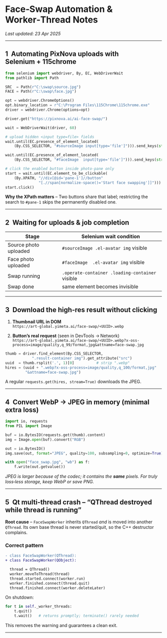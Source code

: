 # Face‑Swap Automation & Worker‑Thread Notes

*Last updated: 23 Apr 2025*

---

## 1  Automating PixNova uploads with Selenium + 115chrome

```python
from selenium import webdriver, By, EC, WebDriverWait
from pathlib import Path

SRC  = Path(r"C:\swap\source.jpg")
FACE = Path(r"C:\swap\face.jpg")

opt = webdriver.ChromeOptions()
opt.binary_location = r"C:\Program Files\115Chrome\115chrome.exe"
driver = webdriver.Chrome(options=opt)

driver.get("https://pixnova.ai/ai-face-swap/")

wait = WebDriverWait(driver, 60)

# upload hidden <input type=file> fields
wait.until(EC.presence_of_element_located(
    (By.CSS_SELECTOR, "#sourceImage input[type='file']"))).send_keys(str(SRC))

wait.until(EC.presence_of_element_located(
    (By.CSS_SELECTOR, "#faceImage  input[type='file']"))).send_keys(str(FACE))

# click the enabled button inside photo‑pane only
start = wait.until(EC.element_to_be_clickable(
    (By.XPATH, "//div[@id='pane-1']//button"
               "[.//span[normalize-space()='Start face swapping']]")))
start.click()
```

**Why the XPath matters** – Two buttons share that label; restricting the
search to `#pane-1` skips the permanently disabled one.

---

## 2  Waiting for uploads & job completion

| Stage | Selenium wait condition |
|-------|-------------------------|
| Source photo uploaded | `#sourceImage .el-avatar img` visible |
| Face photo uploaded   | `#faceImage  .el-avatar img` visible |
| Swap running          | `.operate-container .loading-container` visible |
| Swap done             | same element becomes invisible |

---

## 3  Download the high‑res result without clicking

1. **Thumbnail URL in DOM**  
   `https://art-global.yimeta.ai/face-swap/<UUID>.webp`

2. **Button’s real request** (seen in DevTools → Network)  
   `https://art-global.yimeta.ai/face-swap/<UUID>.webp?x-oss-process=image/quality,q_99/format,jpg&attname=face-swap.jpg`

```python
thumb = driver.find_element(By.CSS_SELECTOR,
            ".result-container img").get_attribute("src")
uuid  = thumb.rsplit('.', 1)[0]          # strip ".webp"
hires = (uuid + ".webp?x-oss-process=image/quality,q_100/format,jpg"
         "&attname=face-swap.jpg")
```

A regular `requests.get(hires, stream=True)` downloads the JPEG.

---

## 4  Convert WebP → JPEG in memory (minimal extra loss)

```python
import io, requests
from PIL import Image

buf = io.BytesIO(requests.get(thumb).content)
img = Image.open(buf).convert("RGB")

out = io.BytesIO()
img.save(out, format="JPEG", quality=100, subsampling=0, optimize=True)

with open("face_swap.jpg", "wb") as f:
    f.write(out.getvalue())
```

*JPEG is larger because of the codec; it contains the **same** pixels.
For truly loss‑less storage, keep WebP or save PNG.*

---

## 5  Qt multi‑thread crash – **“QThread destroyed while thread is running”**

**Root cause** – `FaceSwapWorker` inherits `QThread` *and* is moved into
another `QThread`.  Its own base thread is never started/quit, so the C++
destructor complains.

### Correct pattern

```diff
- class FaceSwapWorker(QThread):
+ class FaceSwapWorker(QObject):

  thread = QThread()
  worker.moveToThread(thread)
  thread.started.connect(worker.run)
  worker.finished.connect(thread.quit)
  thread.finished.connect(worker.deleteLater)
```

On shutdown:

```python
for t in self._worker_threads:
    t.quit()
    t.wait()   # returns promptly; terminate() rarely needed
```

This removes the warning and guarantees a clean exit.

---
